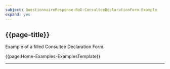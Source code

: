 ```yaml
---
subject: QuestionnaireResponse-RoD-ConsulteeDeclarationForm-Example 
expand: yes
---
```



## {{page-title}}

Example of a filled Consultee Declaration Form.

{{page:Home-Examples-ExamplesTemplate}}

---
